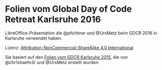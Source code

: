 # Folien vom Global Day of Code Retreat Karlsruhe 2016

LibreOffice-Präsentation die @pfichtner und @UrsMetz beim GDCR 2016 in Karlsruhe verwendet haben.

Lizenz: [Attribution-NonCommercial-ShareAlike 4.0 International](LICENCE.md)

Sie basiert auf den [Folien vom GDCR Karlsruhe 2015](https://keybase.pub/chr1shaefn3r/ka-gdcr15.pdf), die von @chr1shaefn3r und @UrsMetz erstellt wurden.
